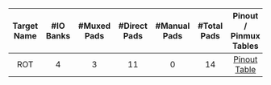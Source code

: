 <!--
DO NOT EDIT THIS FILE DIRECTLY.
It has been generated with the following command:
util/topgen.py -t hw/top_darjeeling/data/top_darjeeling.hjson -o hw/top_darjeeling/

-->

|  Target Name  |  #IO Banks  |  #Muxed Pads  |  #Direct Pads  |  #Manual Pads  |  #Total Pads  |                          Pinout / Pinmux Tables                          |
|:-------------:|:-----------:|:-------------:|:--------------:|:--------------:|:-------------:|:------------------------------------------------------------------------:|
|      ROT      |      4      |       3       |       11       |       0        |      14       | [Pinout Table](../../../ROT/ip/pinmux/doc/autogen/pinout_rot/index.html) |
